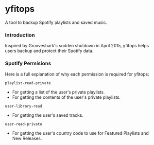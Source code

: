 # yfitops
A tool to backup Spotify playlists and saved music.

### Introduction
Inspired by Grooveshark's sudden shutdown in April 2015, yfitops helps users backup and protect their Spotify data.

### Spotify Permisions
Here is a full explanation of why each permission is required for yfitops:

`playlist-read-private`
- For getting a list of the user's private playlists.
- For getting the contents of the user's private playlists.

`user-library-read`
- For getting the user's saved tracks.

`user-read-private`
- For getting the user's country code to use for Featured Playlists and New Releases.
